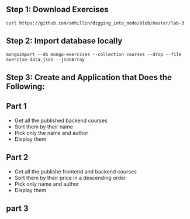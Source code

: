 ## Step 1: Download Exercises

    curl https://github.com/smhillin/digging_into_node/blob/master/lab-3

## Step 2: Import database locally

    mongoimport --db mongo-exercises --collection courses --drop --file exercise-data.json --jsonArray

## Step 3: Create and Application that Does the Following:

## Part 1

- Get all the published backend courses
- Sort them by their name
- Pick only the name and author
- Display them

## Part 2

- Get all the publishe frontend and backend courses
- Sort them by their price in a descending order
- Pick only name and author
- Display them

## part 3